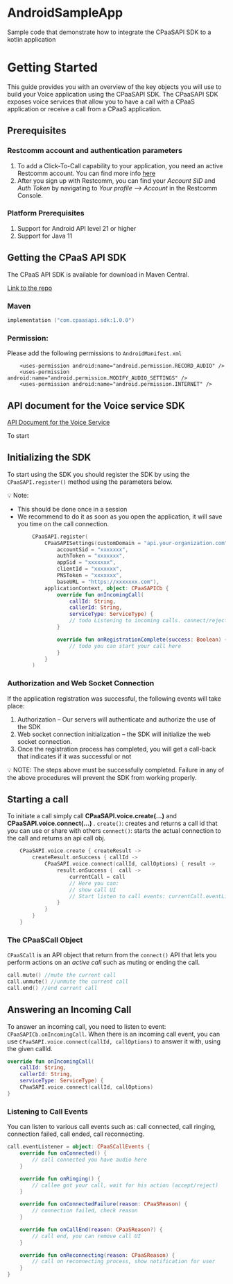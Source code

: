 # AndroidSampleApp
Sample code that demonstrate how to integrate the CPaaSAPI SDK to a kotlin application


# Getting Started


This guide provides you with an overview of the key objects you will use to build your Voice application using the CPaaSAPI SDK.
The CPaaSAPI SDK exposes voice services that allow you to have a call with a CPaaS application or receive a call from a CPaaS application.


## Prerequisites

### Restcomm account and authentication parameters

1. To add a Click-To-Call capability to your application, you need an active Restcomm account. You can find more info [here](https://www.restcomm.com/docs/getting-started.html)
2. After you sign up with Restcomm, you can find your _Account SID_ and _Auth Token_ by navigating to _Your profile --> Account_ in the Restcomm Console.


### Platform Prerequisites
1. Support for Android API level 21 or higher
2. Support for Java 11

## Getting the CPaaS API SDK

The CPaaS API SDK is available for download in Maven Central.

[Link to the repo]()



### Maven


```kotlin 
implementation ("com.cpaasapi.sdk:1.0.0")
```

### Permission:
Please add the following permissions to ``AndroidManifest.xml``
```
    <uses-permission android:name="android.permission.RECORD_AUDIO" />
    <uses-permission android:name="android.permission.MODIFY_AUDIO_SETTINGS" />
    <uses-permission android:name="android.permission.INTERNET" />
```

## API document for the Voice service SDK
[API Document for the Voice Service](voice-api.md)

To start 

## Initializing the SDK

To start using the SDK you should register the SDK by using the `CPaaSAPI.register()` method using the parameters below.

💡 Note: 
* This should be done once in a session
* We recommend to do it as soon as you open the application, it will save you time on the call connection.

```kotlin 
        CPaaSAPI.register(
            CPaaSAPISettings(customDomain = "api.your-organization.com",
                accountSid = "xxxxxxx",
                authToken = "xxxxxxx",
                appSid = "xxxxxxx",
                clientId = "xxxxxxx",
                PNSToken = "xxxxxxx",
                baseURL = "https://xxxxxxx.com"),
            applicationContext, object: CPaaSAPICb {
                override fun onIncomingCall(
                    callId: String,
                    callerId: String,
                    serviceType: ServiceType) {
                    // todo Listening to incoming calls. connect/reject a call with the given callId
                }

                override fun onRegistrationComplete(success: Boolean) {
                    // todo you can start your call here 
                }
            }
        )
```

### Authorization and Web Socket Connection

If the application registration was successful, the following events will take place:

1. Authorization – Our servers will authenticate and authorize the use of the SDK
2. Web socket connection initialization – the SDK will initialize the web socket connection.
3. Once the registration process has completed, you will get a call-back that indicates  if it was successful or not

💡 NOTE: The steps above must be successfully completed. Failure in any of the above procedures will prevent the SDK from working properly.


##  Starting a call

To initiate a call simply call **CPaaSAPI.voice.create(...)** and **CPaaSAPI.voice.connect(...)** .
``create()``: creates and returns a call id that you can use or share with others
``connect()``: starts the actual connection to the call and returns an api call obj.

```kotlin
    CPaaSAPI.voice.create { createResult ->
        createResult.onSuccess { callId ->
            CPaaSAPI.voice.connect(callId, callOptions) { result ->
                result.onSuccess {  call ->
                    currentCall = call
                    // Here you can: 
                    // show call UI
                    // Start listen to call events: currentCall.eventListener = {...}
                }
            }
        }
    }
```

### The CPaaSCall Object

`CPaaSCall` is an API object that return from the ``connect()`` API that lets you perform actions on an *active call* such as muting or ending the call.


```kotlin
call.mute() //mute the current call
call.unmute() //unmute the current call
call.end() //end current call
```

##  Answering an Incoming Call
To answer an incoming call, you need to listen to event: ``CPaaSAPICb.onIncomingCall``.
When there is an incoming call event, you can use ``CPaaSAPI.voice.connect(callId, callOptions)`` to answer it with, using the given callId.


```kotlin
override fun onIncomingCall(
    callId: String,
    callerId: String,
    serviceType: ServiceType) {
    CPaaSAPI.voice.connect(callId, callOptions)
}
```
### Listening to Call Events

You can listen to various call events such as: call connected, call ringing, connection failed, call ended, call reconnecting.

```kotlin
call.eventListener = object: CPaaSCallEvents {
    override fun onConnected() {
        // call connected you have audio here
    }

    override fun onRinging() {
        // callee got your call, wait for his action (accept/reject)
    }

    override fun onConnectedFailure(reason: CPaaSReason) {
        // connection failed, check reason
    }

    override fun onCallEnd(reason: CPaaSReason?) {
        // call end, you can remove call UI
    }

    override fun onReconnecting(reason: CPaaSReason) {
        // call on reconnecting process, show notification for user
    }
}
````


